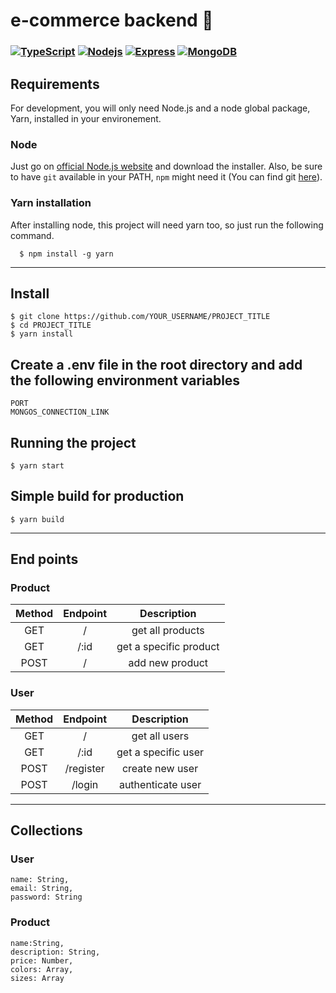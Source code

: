 # e-commerce backend 🚀



### [![TypeScript](https://skillicons.dev/icons?i=ts)](https://skillicons.dev) [![Nodejs](https://skillicons.dev/icons?i=nodejs)](https://skillicons.dev) [![Express](https://skillicons.dev/icons?i=express)](https://skillicons.dev) [![MongoDB](https://skillicons.dev/icons?i=mongo)](https://skillicons.dev)


## Requirements

For development, you will only need Node.js and a node global package, Yarn, installed in your environement.

### Node

  Just go on [official Node.js website](https://nodejs.org/) and download the installer.
Also, be sure to have `git` available in your PATH, `npm` might need it (You can find git [here](https://git-scm.com/)).

### Yarn installation
  After installing node, this project will need yarn too, so just run the following command.

      $ npm install -g yarn

---

## Install

    $ git clone https://github.com/YOUR_USERNAME/PROJECT_TITLE
    $ cd PROJECT_TITLE
    $ yarn install
 
 
## Create a .env file in the root directory and add the following environment variables

    PORT
    MONGOS_CONNECTION_LINK
 
## Running the project

    $ yarn start

## Simple build for production

    $ yarn build
    
    
---


## End points

### Product

|  Method | Endpoint | Description |
|:-:|:-:|:-:|
| GET | / | get all products |
| GET | /:id | get a specific product |
| POST | / | add new product |


### User

|  Method | Endpoint | Description |
|:-:|:-:|:-:|
| GET | / | get all users |
| GET | /:id | get a specific user |
| POST | /register | create new user |
| POST | /login | authenticate user |


---


## Collections

### User

    name: String,
    email: String,
    password: String
    

### Product

    name:String,
    description: String,
    price: Number,
    colors: Array,
    sizes: Array
   
